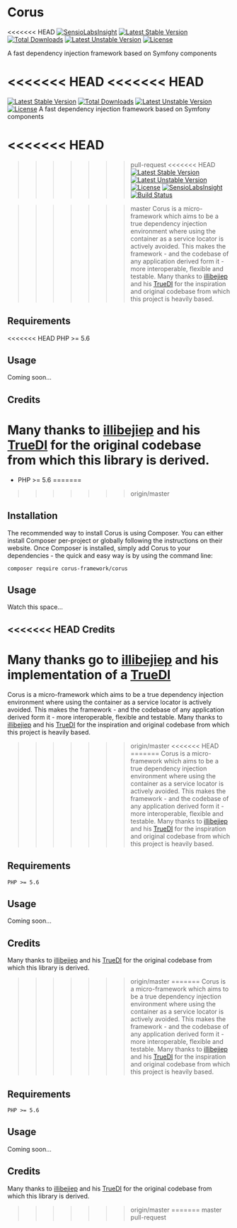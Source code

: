 Corus
=====
<<<<<<< HEAD
[![SensioLabsInsight](https://insight.sensiolabs.com/projects/2ced4686-95de-48df-b455-aa4ca80facbb/mini.png)](https://insight.sensiolabs.com/projects/2ced4686-95de-48df-b455-aa4ca80facbb) [![Latest Stable Version](https://poser.pugx.org/corus-framework/corus/v/stable)](https://packagist.org/packages/corus-framework/corus) [![Total Downloads](https://poser.pugx.org/corus-framework/corus/downloads)](https://packagist.org/packages/corus-framework/corus) [![Latest Unstable Version](https://poser.pugx.org/corus-framework/corus/v/unstable)](https://packagist.org/packages/corus-framework/corus) [![License](https://poser.pugx.org/corus-framework/corus/license)](https://packagist.org/packages/corus-framework/corus)

A fast dependency injection framework based on Symfony components

<<<<<<< HEAD
<<<<<<< HEAD
=======
[![Latest Stable Version](https://poser.pugx.org/corus-framework/corus/v/stable)](https://packagist.org/packages/corus-framework/corus) [![Total Downloads](https://poser.pugx.org/corus-framework/corus/downloads)](https://packagist.org/packages/corus-framework/corus) [![Latest Unstable Version](https://poser.pugx.org/corus-framework/corus/v/unstable)](https://packagist.org/packages/corus-framework/corus) [![License](https://poser.pugx.org/corus-framework/corus/license)](https://packagist.org/packages/corus-framework/corus)
A fast dependency injection framework based on Symfony components

<<<<<<< HEAD
=======
>>>>>>> pull-request
<<<<<<< HEAD
[![Latest Stable Version](https://poser.pugx.org/corus-framework/corus/v/stable)](https://packagist.org/packages/corus-framework/corus) [![Latest Unstable Version](https://poser.pugx.org/corus-framework/corus/v/unstable)](https://packagist.org/packages/corus-framework/corus) [![License](https://poser.pugx.org/corus-framework/corus/license)](https://packagist.org/packages/corus-framework/corus) [![SensioLabsInsight](https://insight.sensiolabs.com/projects/2ced4686-95de-48df-b455-aa4ca80facbb/mini.png)](https://insight.sensiolabs.com/projects/2ced4686-95de-48df-b455-aa4ca80facbb) [![Build Status](https://travis-ci.org/unwarysheep/corus.svg?branch=master)](https://travis-ci.org/unwarysheep/corus)

>>>>>>> master
Corus is a micro-framework which aims to be a true dependency injection environment where using the container as a service locator is actively avoided. This makes the framework - and the codebase of any application derived form it - more interoperable, flexible and testable. Many thanks to [illibejiep](http://illibejiep.com/) and his [TrueDI](https://github.com/illibejiep/TrueDI) for the inspiration and original codebase from which this project is heavily based.


Requirements
------------
<<<<<<< HEAD
    PHP >= 5.6


Usage
-----
Coming soon...


Credits
-------
Many thanks to [illibejiep](http://illibejiep.com/) and his [TrueDI](https://github.com/illibejiep/TrueDI) for the original codebase from which this library is derived.
=======

* PHP >= 5.6
=======
>>>>>>> origin/master


Installation
------------

The recommended way to install Corus is using Composer. You can either install Composer per-project or globally following the instructions on their website. Once Composer is installed, simply add Corus to your dependencies - the quick and easy way is by using the command line:

    composer require corus-framework/corus
    

Usage
-----
Watch this space...


<<<<<<< HEAD
Credits
-------
Many thanks go to [illibejiep](http://illibejiep.com/) and his implementation of a [TrueDI](https://github.com/illibejiep/TrueDI)
=======
Corus is a micro-framework which aims to be a true dependency injection environment where using the container as a service locator is actively avoided. This makes the framework - and the codebase of any application derived form it - more interoperable, flexible and testable. Many thanks to [illibejiep](http://illibejiep.com/) and his [TrueDI](https://github.com/illibejiep/TrueDI) for the inspiration and original codebase from which this project is heavily based.
>>>>>>> origin/master
<<<<<<< HEAD
=======
Corus is a micro-framework which aims to be a true dependency injection environment where using the container as a service locator is actively avoided. This makes the framework - and the codebase of any application derived form it - more interoperable, flexible and testable. Many thanks to [illibejiep](http://illibejiep.com/) and his [TrueDI](https://github.com/illibejiep/TrueDI) for the inspiration and original codebase from which this project is heavily based.


Requirements
------------
    PHP >= 5.6


Usage
-----
Coming soon...


Credits
-------
Many thanks to [illibejiep](http://illibejiep.com/) and his [TrueDI](https://github.com/illibejiep/TrueDI) for the original codebase from which this library is derived.
>>>>>>> origin/master
=======
Corus is a micro-framework which aims to be a true dependency injection environment where using the container as a service locator is actively avoided. This makes the framework - and the codebase of any application derived form it - more interoperable, flexible and testable. Many thanks to [illibejiep](http://illibejiep.com/) and his [TrueDI](https://github.com/illibejiep/TrueDI) for the inspiration and original codebase from which this project is heavily based.


Requirements
------------
    PHP >= 5.6


Usage
-----
Coming soon...


Credits
-------
Many thanks to [illibejiep](http://illibejiep.com/) and his [TrueDI](https://github.com/illibejiep/TrueDI) for the original codebase from which this library is derived.
>>>>>>> origin/master
=======
>>>>>>> master
>>>>>>> pull-request

